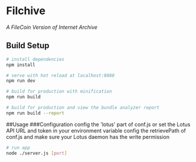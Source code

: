 # Filchive

*A FileCoin Version of Internet Archive*

## Build Setup

``` bash
# install dependencies
npm install

# serve with hot reload at localhost:8080
npm run dev

# build for production with minification
npm run build

# build for production and view the bundle analyzer report
npm run build --report
```

##Usage
###Configuration
config the 'lotus' part of conf.js or set the Lotus API URL and token in your environment variable 
config the retrievePath of conf.js and make sure your Lotus daemon has the write permission
```bash
# run app
node ./server.js [port]


